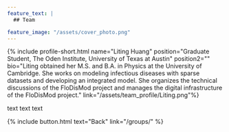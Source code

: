 ```yaml
---
feature_text: |
  ## Team

feature_image: "/assets/cover_photo.png"
---
```

{% include profile-short.html name="Liting Huang" position="Graduate Student, The Oden Institute, University of Texas at Austin" position2=""  bio="Liting obtained her M.S. and B.A. in Physics at the University of Cambridge. She works on modeling infectious diseases with sparse datasets and developing an integrated model. She organizes the technical discussions of the FloDisMod project and manages the digital infrastructure of the FloDisMod project." link="/assets/team_profile/Liting.png"%}



[]()

text text text

{% include button.html text="Back" link="/groups/" %}
